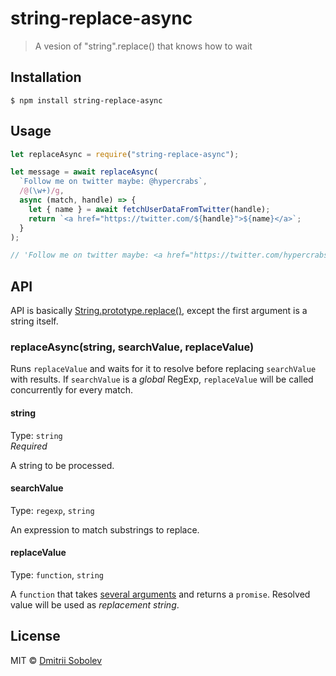# string-replace-async

> A vesion of "string".replace() that knows how to wait

## Installation

```
$ npm install string-replace-async
```

## Usage

```js
let replaceAsync = require("string-replace-async");

let message = await replaceAsync(
  `Follow me on twitter maybe: @hypercrabs`,
  /@(\w+)/g,
  async (match, handle) => {
    let { name } = await fetchUserDataFromTwitter(handle);
    return `<a href="https://twitter.com/${handle}">${name}</a>`;
  }
);

// 'Follow me on twitter maybe: <a href="https://twitter.com/hypercrabs">Dima Sobolev</a>'
```

## API

API is basically
[String.prototype.replace()](https://developer.mozilla.org/en-US/docs/Web/JavaScript/Reference/Global_Objects/String/replace), except the first argument is a string itself.

### replaceAsync(string, searchValue, replaceValue)

Runs `replaceValue` and waits for it to resolve before replacing `searchValue`
with results. If `searchValue` is a _global_ RegExp, `replaceValue` will be
called concurrently for every match.

#### string

Type: `string`  
_Required_

A string to be processed.

#### searchValue

Type: `regexp`, `string`

An expression to match substrings to replace.

#### replaceValue

Type: `function`, `string`

A `function` that takes [several arguments](https://developer.mozilla.org/en-US/docs/Web/JavaScript/Reference/Global_Objects/String/replace#Specifying_a_function_as_a_parameter) and returns a `promise`. Resolved value will be used as _replacement string_.

## License

MIT © [Dmitrii Sobolev](http://github.com/dsblv)

